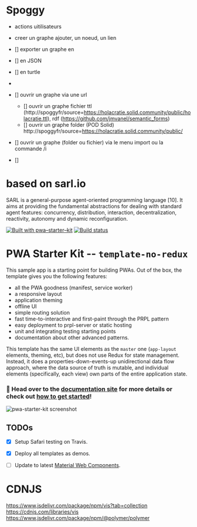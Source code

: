 # Spoggy

- actions uitilisateurs

- creer un graphe ajouter, un noeud, un lien
- [] exporter un graphe en
- [] en JSON
- [] en turtle
-  
- [] ouvrir un graphe via une url
  - [] ouvrir un graphe fichier ttl (http://spoggyfr/source=https://holacratie.solid.community/public/holacratie.ttl), rdf (https://github.com/jmvanel/semantic_forms)
  - [] ouvrir un graphe folder (POD Solid) http://spoggyfr/source=https://holacratie.solid.community/public/

- [] ouvrir un graphe (folder ou fichier) via le menu import ou la commande /i
- []

















# based on sarl.io
SARL is a general-purpose agent-oriented programming language [10]. It
 aims at providing the fundamental abstractions for dealing with standard agent
 features: concurrency, distribution, interaction, decentralization, reactivity, autonomy and dynamic reconfiguration.





[![Built with pwa–starter–kit](https://img.shields.io/badge/built_with-pwa–starter–kit_-blue.svg)](https://github.com/Polymer/pwa-starter-kit "Built with pwa–starter–kit")
[![Build status](https://api.travis-ci.org/Polymer/pwa-starter-kit.svg?branch=template-no-redux)](https://travis-ci.org/Polymer/pwa-starter-kit)

# PWA Starter Kit -- `template-no-redux`

This sample app is a starting point for building PWAs. Out of the box, the template
gives you the following features:
- all the PWA goodness (manifest, service worker)
- a responsive layout
- application theming
- offline UI
- simple routing solution
- fast time-to-interactive and first-paint through the PRPL pattern
- easy deployment to prpl-server or static hosting
- unit and integrating testing starting points
- documentation about other advanced patterns.

This template has the same UI elements as the `master` one (`app-layout` elements, theming, etc), but does not use Redux for state management. Instead, it does a properties-down-events-up unidirectional data flow approach, where the data source of truth is mutable, and individual elements (specifically, each view) own parts of the entire application state.

### 📖 Head over to the [documentation site](https://pwa-starter-kit.polymer-project.org/) for more details or check out [how to get started](https://pwa-starter-kit.polymer-project.org/setup)!

![pwa-starter-kit screenshot](https://user-images.githubusercontent.com/1369170/39715580-a1be5126-51e2-11e8-8440-96b07be03a3c.png)

## TODOs

- [x] Setup Safari testing on Travis.
- [x] Deploy all templates as demos.
- [ ] Update to latest [Material Web Components](https://github.com/material-components/material-components-web-components).


# CDNJS
https://www.jsdelivr.com/package/npm/vis?tab=collection
https://cdnjs.com/libraries/vis
https://www.jsdelivr.com/package/npm/@polymer/polymer
